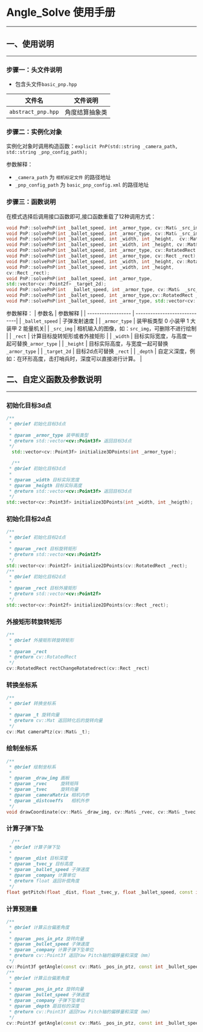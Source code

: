 # Angle_Solve 使用手册

---

## 一、使用说明

---

### 步骤一：头文件说明

- 包含头文件`basic_pnp.hpp`

| 文件名                  | 文件说明                                   |
| ---------------------- | ------------------------------------------- |
| `abstract_pnp.hpp`     | 角度结算抽象类           |
### 步骤二：实例化对象

实例化对象时调用构造函数：`explicit PnP(std::string _camera_path, std::string _pnp_config_path);`

参数解释：
- `_camera_path` 为 `相机标定文件` 的路径地址
- `_pnp_config_path` 为 `basic_pnp_config.xml` 的路径地址
  
### 步骤三：函数说明

在模式选择后调用接口函数即可,接口函数重载了12种调用方式：

  ```C++
  void PnP::solvePnP(int _ballet_speed, int _armor_type, cv::Mat& _src_img, cv::RotatedRect _rect);
  void PnP::solvePnP(int _ballet_speed, int _armor_type, cv::Mat& _src_img, cv::Rect _rect);
  void PnP::solvePnP(int _ballet_speed, int _width, int _height,  cv::Mat& _src_img, cv::RotatedRect _rect);
  void PnP::solvePnP(int _ballet_speed, int _width, int _height, cv::Mat& _src_img, cv::Rect _rect);
  void PnP::solvePnP(int _ballet_speed, int _armor_type, cv::RotatedRect _rect);            
  void PnP::solvePnP(int _ballet_speed, int _armor_type, cv::Rect _rect);
  void PnP::solvePnP(int _ballet_speed, int _width, int _height, cv::RotatedRect _rect);
  void PnP::solvePnP(int _ballet_speed, int _width, int _height, 
  cv::Rect _rect);
  void PnP::solvePnP(int _ballet_speed, int _armor_type,
  std::vector<cv::Point2f> _target_2d);
  void PnP::solvePnP(int  _ballet_speed, int _armor_type, cv::Mat&  _src_img, std::vector<cv::Point2f> _target_2d);
  void PnP::solvePnP(int _ballet_speed, int _armor_type,cv::RotatedRect _rect, int _depth)
  void PnP::solvePnP(int _ballet_speed, int _armor_type, std::vector<cv::Point2f> _target_2d, int _depth)


  ```
  参数解释：
  |      参数名         |           参数解释             |
  | ------------------ | -----------------------------|
  | `_ballet_speed`    | 子弹发射速度 |
  | `_armor_type`      | 装甲板类型 0 小装甲 1 大装甲 2 能量机关| 
  | `_src_img`         | 相机输入的图像，如：`src_img`，可删除不进行绘制 |
  | `_rect`            | 计算目标旋转矩形或者外接矩形 |
  | `_width`           | 目标实际宽度，与高度一起可替换`_armor_type` |
  | `_height`          | 目标实际高度，与宽度一起可替换`_armor_type` | 
  | `_target_2d`       | 目标2d点可替换 `_rect` |
  | `_depth`           | 自定义深度，例如：在环形高度，击打哨兵时，深度可以直接进行计算。 |

## 二、自定义函数及参数说明

---

### 初始化目标3d点

```C++
/**
 * @brief 初始化目标3d点
 * 
 * @param _armor_type 装甲板类型
 * @return std::vector<cv::Point3f> 返回目标3d点
 */
  std::vector<cv::Point3f> initialize3DPoints(int _armor_type);

  /**
 * @brief 初始化目标3d点
 * 
 * @param _width 目标实际宽度
 * @param _heigth 目标实际高度
 * @return std::vector<cv::Point3f> 返回目标3d点
 */
std::vector<cv::Point3f> initialize3DPoints(int _width, int _heigth);
```

### 初始化目标2d点

  ```C++
  /**
   * @brief 初始化目标2d点
   * 
   * @param _rect 目标旋转矩形
   * @return std::vector<cv::Point2f> 
   */
  std::vector<cv::Point2f> initialize2DPoints(cv::RotatedRect _rect);
  /**
   * @brief 初始化目标2d点
   *
   * @param _rect 目标外接矩形
   * @return std::vector<cv::Point2f>
   */
  std::vector<cv::Point2f> initialize2DPoints(cv::Rect _rect);
  ```

### 外接矩形转旋转矩形

  ```C++
  /**
   * @brief 外接矩形转旋转矩形
   * 
   * @param _rect 
   * @return cv::RotatedRect 
   */
  cv::RotatedRect rectChangeRotatedrect(cv::Rect _rect)
  ```

### 转换坐标系

  ```C++
  /**
   * @brief 转换坐标系
   *
   * @param _t 旋转向量
   * @return cv::Mat 返回转化后的旋转向量
   */
  cv::Mat cameraPtz(cv::Mat& _t);
  ```

### 绘制坐标系

  ```C++
  /**
   * @brief 绘制坐标系
   * 
   * @param _draw_img 画板
   * @param _rvec     旋转矩阵
   * @param _tvec     旋转向量
   * @param _cameraMatrix 相机内参
   * @param _distcoeffs   相机外参
   */
  void drawCoordinate(cv::Mat& _draw_img, cv::Mat& _rvec, cv::Mat& _tvec,cv::Mat& _cameraMatrix, cv::Mat& _distcoeffs);
  ```

### 计算子弹下坠

  ```C++
    /**
   * @brief 计算子弹下坠
   * 
   * @param _dist 目标深度
   * @param _tvec_y 目标高度 
   * @param _ballet_speed 子弹速度
   * @param _company 计算单位
   * @return float 返回补偿角度
   */
  float getPitch(float _dist, float _tvec_y, float _ballet_speed, const int _company = 1);
  ```

### 计算预测量

  ```C++
  /**
   * @brief 计算云台偏差角度
   * 
   * @param _pos_in_ptz 旋转向量
   * @param _bullet_speed 子弹速度
   * @param _company 计算子弹下坠单位
   * @return cv::Point3f 返回Yaw Pitch轴的偏移量和深度（mm）
   */
  cv::Point3f getAngle(const cv::Mat& _pos_in_ptz, const int _bullet_speed, const int _company);
  /**
   * @brief 计算云台偏差角度
   *
   * @param _pos_in_ptz 旋转向量
   * @param _bullet_speed 子弹速度
   * @param _company 子弹下坠单位
   * @param _depth 距目标的深度
   * @return cv::Point3f 返回Yaw Pitch轴的偏移量和深度（mm）
   */
  cv::Point3f getAngle(const cv::Mat& _pos_in_ptz, const int _bullet_speed, const int _company, const int _depth);

  ```

